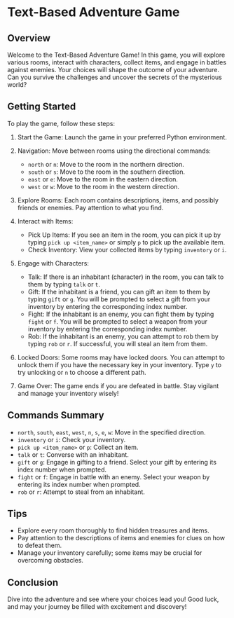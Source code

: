 # Text-Based Adventure Game
## Overview
Welcome to the Text-Based Adventure Game! In this game, you will explore various rooms, interact with characters, collect items, and engage in battles against enemies. Your choices will shape the outcome of your adventure. Can you survive the challenges and uncover the secrets of the mysterious world?

## Getting Started
To play the game, follow these steps:

1. Start the Game: Launch the game in your preferred Python environment.

2. Navigation: Move between rooms using the directional commands:
    - `north` or `n`: Move to the room in the northern direction.
    - `south` or `s`: Move to the room in the southern direction.
    - `east` or `e`: Move to the room in the eastern direction.
    - `west` or `w`: Move to the room in the western direction.

3. Explore Rooms: Each room contains descriptions, items, and possibly friends or enemies. Pay attention to what you find.

4. Interact with Items:
    - Pick Up Items: If you see an item in the room, you can pick it up by typing `pick up <item_name>` or simply `p` to pick up the available item.
    - Check Inventory: View your collected items by typing `inventory` or `i`.

5. Engage with Characters:
    - Talk: If there is an inhabitant (character) in the room, you can talk to them by typing `talk` or `t`.
    - Gift: If the inhabitant is a friend, you can gift an item to them by typing `gift` or `g`. You will be prompted to select a gift from your inventory by entering the corresponding index number.
    - Fight: If the inhabitant is an enemy, you can fight them by typing `fight` or `f`. You will be prompted to select a weapon from your inventory by entering the corresponding index number.
    - Rob: If the inhabitant is an enemy, you can attempt to rob them by typing `rob` or `r`. If successful, you will steal an item from them.
6. Locked Doors: Some rooms may have locked doors. You can attempt to unlock them if you have the necessary key in your inventory. Type `y` to try unlocking or `n` to choose a different path.

7. Game Over: The game ends if you are defeated in battle. Stay vigilant and manage your inventory wisely!

## Commands Summary
- `north`, `south`, `east`, `west`, `n`, `s`, `e`, `w`: Move in the specified direction.
- `inventory` or `i`: Check your inventory.
- `pick up <item_name>` or `p`: Collect an item.
- `talk` or `t`: Converse with an inhabitant.
- `gift` or `g`: Engage in gifting to a friend. Select your gift by entering its index number when prompted.
- `fight` or `f`: Engage in battle with an enemy. Select your weapon by entering its index number when prompted.
- `rob` or `r`: Attempt to steal from an inhabitant.

## Tips
- Explore every room thoroughly to find hidden treasures and items.
- Pay attention to the descriptions of items and enemies for clues on how to defeat them.
- Manage your inventory carefully; some items may be crucial for overcoming obstacles.

## Conclusion
Dive into the adventure and see where your choices lead you! Good luck, and may your journey be filled with excitement and discovery!
